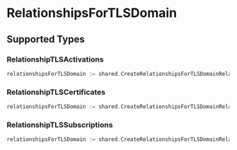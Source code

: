 # RelationshipsForTLSDomain


## Supported Types

### RelationshipTLSActivations

```go
relationshipsForTLSDomain := shared.CreateRelationshipsForTLSDomainRelationshipTLSActivations(components.RelationshipTLSActivations{/* values here */})
```

### RelationshipTLSCertificates

```go
relationshipsForTLSDomain := shared.CreateRelationshipsForTLSDomainRelationshipTLSCertificates(components.RelationshipTLSCertificates{/* values here */})
```

### RelationshipTLSSubscriptions

```go
relationshipsForTLSDomain := shared.CreateRelationshipsForTLSDomainRelationshipTLSSubscriptions(components.RelationshipTLSSubscriptions{/* values here */})
```

